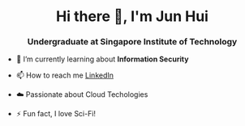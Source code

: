 <h1 align="center">Hi there 👋, I'm Jun Hui</h1>
<h3 align="center">Undergraduate at Singapore Institute of Technology</h3>


- 🌱 I’m currently learning about **Information Security**

- 📫 How to reach me [LinkedIn](https://www.linkedin.com/in/jun-hui-foong-b70700108/)

- ☁️ Passionate about Cloud Techologies

- ⚡ Fun fact, I love Sci-Fi!
